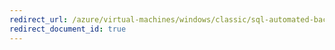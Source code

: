 ```yaml
---
redirect_url: /azure/virtual-machines/windows/classic/sql-automated-backup
redirect_document_id: true
---
```

